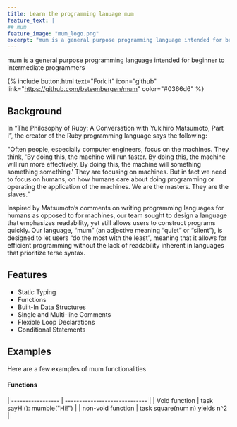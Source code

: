 ```yaml
---
title: Learn the programming lanuage mum
feature_text: |
## mum
feature_image: "mum_logo.png"
excerpt: "mum is a general purpose programming language intended for beginner to intermediate programmers"
---
```


mum is a general purpose programming language intended for beginner to intermediate programmers

{% include button.html text="Fork it" icon="github" link="https://github.com/bsteenbergen/mum" color="#0366d6" %}

## Background

In “The Philosophy of Ruby: A Conversation with Yukihiro Matsumoto, Part I”, the creator of the Ruby programming language says the following:

"Often people, especially computer engineers, focus on the machines. They think, 'By doing this, the machine will run faster. By doing this, the machine will run more effectively. By doing this, the machine will something something something.' They are focusing on machines. But in fact we need to focus on humans, on how humans care about doing programming or operating the application of the machines. We are the masters. They are the slaves."

Inspired by Matsumoto’s comments on writing programming languages for humans as opposed to for machines, our team sought to design a language that emphasizes readability, yet still allows users to construct programs quickly. Our language, “mum” (an adjective meaning “quiet” or “silent”), is designed to let users “do the most with the least”, meaning that it allows for efficient programming without the lack of readability inherent in languages that prioritize terse syntax.

## Features

- Static Typing
- Functions
- Built-In Data Structures
- Single and Multi-line Comments
- Flexible Loop Declarations
- Conditional Statements

## Examples

Here are a few examples of mum functionalities

#### Functions

| ----------------- | ----------------------------- |
| Void function | task sayHi(): mumble("Hi!") |
| non-void function | task square(num n) yields n^2 |
